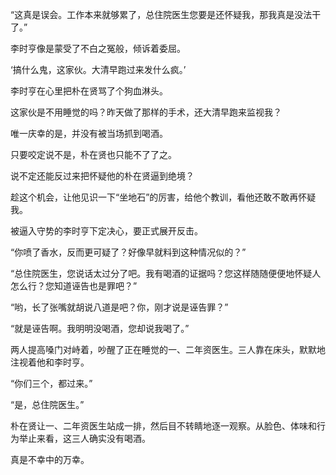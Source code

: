 “这真是误会。工作本来就够累了，总住院医生您要是还怀疑我，那我真是没法干了。”

李时亨像是蒙受了不白之冤般，倾诉着委屈。

‘搞什么鬼，这家伙。大清早跑过来发什么疯。’

李时亨在心里把朴在贤骂了个狗血淋头。

这家伙是不用睡觉的吗？昨天做了那样的手术，还大清早跑来监视我？

唯一庆幸的是，并没有被当场抓到喝酒。

只要咬定说不是，朴在贤也只能不了了之。

说不定还能反过来把怀疑他的朴在贤逼到绝境？

趁这个机会，让他见识一下“坐地石”的厉害，给他个教训，看他还敢不敢再怀疑我。

被逼入守势的李时亨下定决心，要正式展开反击。

“你喷了香水，反而更可疑了？好像早就料到这种情况似的？”

“总住院医生，您说话太过分了吧。我有喝酒的证据吗？您这样随随便便地怀疑人怎么行？您知道诬告也是罪吧？”

“哟，长了张嘴就胡说八道是吧？你，刚才说是诬告罪？”

“就是诬告啊。我明明没喝酒，您却说我喝了。”

两人提高嗓门对峙着，吵醒了正在睡觉的一、二年资医生。三人靠在床头，默默地注视着他和李时亨。

“你们三个，都过来。”

“是，总住院医生。”

朴在贤让一、二年资医生站成一排，然后目不转睛地逐一观察。从脸色、体味和行为举止来看，这三人确实没有喝酒。

真是不幸中的万幸。